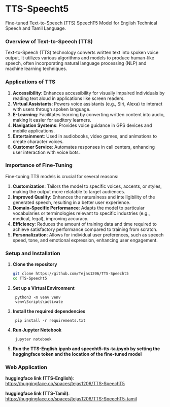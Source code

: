 # TTS-Speecht5
Fine-tuned Text-to-Speech (TTS) SpeechT5 Model for English Technical Speech and Tamil Language.

### Overview of Text-to-Speech (TTS)

Text-to-Speech (TTS) technology converts written text into spoken voice output. It utilizes various algorithms and models to produce human-like speech, often incorporating natural language processing (NLP) and machine learning techniques.

### Applications of TTS

1. **Accessibility**: Enhances accessibility for visually impaired individuals by reading text aloud in applications like screen readers.
2. **Virtual Assistants**: Powers voice assistants (e.g., Siri, Alexa) to interact with users through spoken language.
3. **E-Learning**: Facilitates learning by converting written content into audio, making it easier for auditory learners.
4. **Navigation Systems**: Provides voice guidance in GPS devices and mobile applications.
5. **Entertainment**: Used in audiobooks, video games, and animations to create character voices.
6. **Customer Service**: Automates responses in call centers, enhancing user interaction with voice bots.

### Importance of Fine-Tuning

Fine-tuning TTS models is crucial for several reasons:

1. **Customization**: Tailors the model to specific voices, accents, or styles, making the output more relatable to target audiences.
2. **Improved Quality**: Enhances the naturalness and intelligibility of the generated speech, resulting in a better user experience.
3. **Domain-Specific Performance**: Adapts the model to particular vocabularies or terminologies relevant to specific industries (e.g., medical, legal), improving accuracy.
4. **Efficiency**: Reduces the amount of training data and time required to achieve satisfactory performance compared to training from scratch.
5. **Personalization**: Allows for individual user preferences, such as speech speed, tone, and emotional expression, enhancing user engagement.

### Setup and Installation

1. **Clone the repository**
   ```bash
   git clone https://github.com/Tejas1206/TTS-Speecht5
   cd TTS-Speecht5
   ```
2. **Set up a Virtual Environment**
   ```Shell
    python3 -m venv venv
    venv\Scripts\activate  
    ```
3. **Install the required dependencies**
   ```Shell
    pip install -r requirements.txt  
    ```
4. **Run Jupyter Notebook**
   ```Shell
    jupyter notebook  
    ```
5. **Run the TTS-English.ipynb and speecht5-tts-ta.ipynb by setting the huggingface token and the location of the fine-tuned model**

### Web Application

**huggingface link (TTS-English)**: https://huggingface.co/spaces/tejas1206/TTS-SpeechT5

**huggingface link (TTS-Tamil)**: https://huggingface.co/spaces/tejas1206/TTS-SpeechT5-tamil
